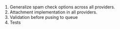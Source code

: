 1. Generalize spam check options across all providers.
2. Attachment implementation in all providers.
3. Validation before pusing to queue
4. Tests